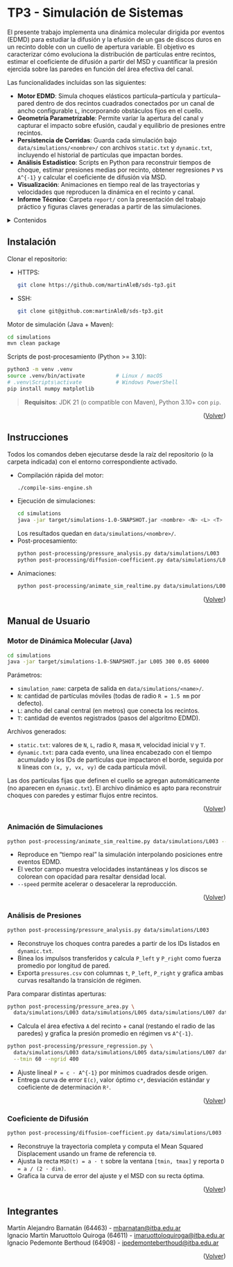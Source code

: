 # TP3 - Simulación de Sistemas

El presente trabajo implementa una dinámica molecular dirigida por eventos (EDMD) para estudiar la difusión y la efusión de un gas de discos duros en un recinto doble con un cuello de apertura variable. El objetivo es caracterizar cómo evoluciona la distribución de partículas entre recintos, estimar el coeficiente de difusión a partir del MSD y cuantificar la presión ejercida sobre las paredes en función del área efectiva del canal.

Las funcionalidades incluidas son las siguientes:

- <b>Motor EDMD</b>: Simula choques elásticos partícula–partícula y partícula–pared dentro de dos recintos cuadrados conectados por un canal de ancho configurable `L`, incorporando obstáculos fijos en el cuello.
- <b>Geometría Parametrizable</b>: Permite variar la apertura del canal y capturar el impacto sobre efusión, caudal y equilibrio de presiones entre recintos.
- <b>Persistencia de Corridas</b>: Guarda cada simulación bajo `data/simulations/<nombre>/` con archivos `static.txt` y `dynamic.txt`, incluyendo el historial de partículas que impactan bordes.
- <b>Análisis Estadístico</b>: Scripts en Python para reconstruir tiempos de choque, estimar presiones medias por recinto, obtener regresiones `P` vs `A^{-1}` y calcular el coeficiente de difusión vía MSD.
- <b>Visualización</b>: Animaciones en tiempo real de las trayectorias y velocidades que reproducen la dinámica en el recinto y canal.
- <b>Informe Técnico</b>: Carpeta `report/` con la presentación del trabajo práctico y figuras claves generadas a partir de las simulaciones.

<details>
  <summary>Contenidos</summary>
  <ol>
    <li><a href="#instalación">Instalación</a></li>
    <li><a href="#instrucciones">Instrucciones</a></li>
    <li><a href="#manual-de-usuario">Manual de Usuario</a></li>
    <li><a href="#integrantes">Integrantes</a></li>
  </ol>
</details>

## Instalación

Clonar el repositorio:

- HTTPS:
  ```sh
  git clone https://github.com/martinAleB/sds-tp3.git
  ```
- SSH:
  ```sh
  git clone git@github.com:martinAleB/sds-tp3.git
  ```

Motor de simulación (Java + Maven):

```sh
cd simulations
mvn clean package
```

Scripts de post-procesamiento (Python >= 3.10):

```sh
python3 -m venv .venv
source .venv/bin/activate          # Linux / macOS
# .venv\Scripts\activate           # Windows PowerShell
pip install numpy matplotlib
```

> **Requisitos**: JDK 21 (o compatible con Maven), Python 3.10+ con `pip`.

<p align="right">(<a href="#tp3---simulación-de-sistemas">Volver</a>)</p>

## Instrucciones

Todos los comandos deben ejecutarse desde la raíz del repositorio (o la carpeta indicada) con el entorno correspondiente activado.

- Compilación rápida del motor:
  ```sh
  ./compile-sims-engine.sh
  ```
- Ejecución de simulaciones:
  ```sh
  cd simulations
  java -jar target/simulations-1.0-SNAPSHOT.jar <nombre> <N> <L> <T>
  ```
  Los resultados quedan en `data/simulations/<nombre>/`.
- Post-procesamiento:
  ```sh
  python post-processing/pressure_analysis.py data/simulations/L003
  python post-processing/diffusion-coefficient.py data/simulations/L003 --t0 51 --tmin 1 --tmax 20
  ```
- Animaciones:
  ```sh
  python post-processing/animate_sim_realtime.py data/simulations/L003 --out anim.mp4 --fps 60
  ```

<p align="right">(<a href="#tp3---simulación-de-sistemas">Volver</a>)</p>

## Manual de Usuario

### Motor de Dinámica Molecular (Java)

```sh
cd simulations
java -jar target/simulations-1.0-SNAPSHOT.jar L005 300 0.05 60000
```

Parámetros:

- `simulation_name`: carpeta de salida en `data/simulations/<name>/`.
- `N`: cantidad de partículas móviles (todas de radio `R = 1.5 mm` por defecto).
- `L`: ancho del canal central (en metros) que conecta los recintos.
- `T`: cantidad de eventos registrados (pasos del algoritmo EDMD).

Archivos generados:

- `static.txt`: valores de `N`, `L`, radio `R`, masa `M`, velocidad inicial `V` y `T`.
- `dynamic.txt`: para cada evento, una línea encabezado con el tiempo acumulado y los IDs de partículas que impactaron el borde, seguida por `N` líneas con `(x, y, vx, vy)` de cada partícula móvil.

Las dos partículas fijas que definen el cuello se agregan automáticamente (no aparecen en `dynamic.txt`). El archivo dinámico es apto para reconstruir choques con paredes y estimar flujos entre recintos.

<p align="right">(<a href="#tp3---simulación-de-sistemas">Volver</a>)</p>

### Animación de Simulaciones

```sh
python post-processing/animate_sim_realtime.py data/simulations/L003 --out animation_rt.mp4 --fps 60 --speed 1.0
```

- Reproduce en “tiempo real” la simulación interpolando posiciones entre eventos EDMD.
- El vector campo muestra velocidades instantáneas y los discos se colorean con opacidad para resaltar densidad local.
- `--speed` permite acelerar o desacelerar la reproducción.

<p align="right">(<a href="#tp3---simulación-de-sistemas">Volver</a>)</p>

### Análisis de Presiones

```sh
python post-processing/pressure_analysis.py data/simulations/L003
```

- Reconstruye los choques contra paredes a partir de los IDs listados en `dynamic.txt`.
- Binea los impulsos transferidos y calcula `P_left` y `P_right` como fuerza promedio por longitud de pared.
- Exporta `pressures.csv` con columnas `t`, `P_left`, `P_right` y grafica ambas curvas resaltando la transición de régimen.

Para comparar distintas aperturas:

```sh
python post-processing/pressure_area.py \
  data/simulations/L003 data/simulations/L005 data/simulations/L007 data/simulations/L009
```

- Calcula el área efectiva `A` del recinto + canal (restando el radio de las paredes) y grafica la presión promedio en régimen vs `A^{-1}`.

```sh
python post-processing/pressure_regression.py \
  data/simulations/L003 data/simulations/L005 data/simulations/L007 data/simulations/L009 \
  --tmin 60 --ngrid 400
```

- Ajuste lineal `P = c · A^{-1}` por mínimos cuadrados desde origen.
- Entrega curva de error `E(c)`, valor óptimo `c*`, desviación estándar y coeficiente de determinación `R²`.

<p align="right">(<a href="#tp3---simulación-de-sistemas">Volver</a>)</p>

### Coeficiente de Difusión

```sh
python post-processing/diffusion-coefficient.py data/simulations/L003 --t0 51 --tmin 1 --tmax 20 --dim 2
```

- Reconstruye la trayectoria completa y computa el Mean Squared Displacement usando un frame de referencia `t0`.
- Ajusta la recta `MSD(t) = a · t` sobre la ventana `[tmin, tmax]` y reporta `D = a / (2 · dim)`.
- Grafica la curva de error del ajuste y el MSD con su recta óptima.

<p align="right">(<a href="#tp3---simulación-de-sistemas">Volver</a>)</p>

## Integrantes

Martín Alejandro Barnatán (64463) - mbarnatan@itba.edu.ar  
Ignacio Martín Maruottolo Quiroga (64611) - imaruottoloquiroga@itba.edu.ar  
Ignacio Pedemonte Berthoud (64908) - ipedemonteberthoud@itba.edu.ar

<p align="right">(<a href="#tp3---simulación-de-sistemas">Volver</a>)</p>
